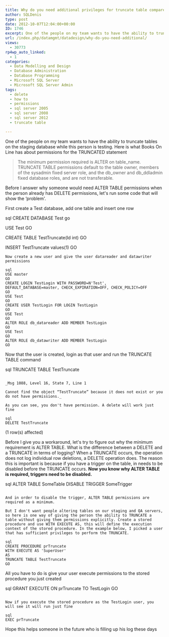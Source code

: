 ```yaml
---
title: Why do you need additional privileges for truncate table compared to delete?
author: SQLDenis
type: post
date: 2012-10-07T12:04:00+00:00
ID: 1746
excerpt: One of the people on my team wants to have the ability to truncate tables on the staging database while this person is testing, why are special permissions required compared to a delete?
url: /index.php/datamgmt/datadesign/why-do-you-need-additional/
views:
  - 30773
rp4wp_auto_linked:
  - 1
categories:
  - Data Modelling and Design
  - Database Administration
  - Database Programming
  - Microsoft SQL Server
  - Microsoft SQL Server Admin
tags:
  - delete
  - how to
  - permissions
  - sql server 2005
  - sql server 2008
  - sql server 2012
  - truncate table

---
```

One of the people on my team wants to have the ability to truncate tables on the staging database while this person is testing. Here is what Books On Line has about permissions for the TRUNCATED statement

> The minimum permission required is ALTER on table\_name. TRUNCATE TABLE permissions default to the table owner, members of the sysadmin fixed server role, and the db\_owner and db_ddladmin fixed database roles, and are not transferable.

Before I answer why someone would need ALTER TABLE permissions when the person already has DELETE permissions, let's run some code that will show the &#8216;problem'.

First create a Test database, add one table and insert one row

sql
CREATE DATABASE Test
go

USE Test
GO

CREATE TABLE TestTruncate(Id int)
GO

INSERT TestTruncate values(1)
GO
```
Now create a new user and give the user datareader and datawriter permissions

sql
USE master
GO
CREATE LOGIN TestLogin WITH PASSWORD=N'Test', 
DEFAULT_DATABASE=master, CHECK_EXPIRATION=OFF, CHECK_POLICY=OFF
GO
USE Test
GO
CREATE USER TestLogin FOR LOGIN TestLogin
GO
USE Test
GO
ALTER ROLE db_datareader ADD MEMBER TestLogin
GO
USE Test
GO
ALTER ROLE db_datawriter ADD MEMBER TestLogin
GO
```

Now that the user is created, login as that user and run the TRUNCATE TABLE command

sql
TRUNCATE TABLE TestTruncate
```

_Msg 1088, Level 16, State 7, Line 1
  
Cannot find the object “TestTruncate” because it does not exist or you do not have permissions._

As you can see, you don't have permission. A delete will work just fine

sql
DELETE TestTruncate
```

(1 row(s) affected)

Before I give you a workaround, let's try to figure out why the minimum requirement is ALTER TABLE. What is the difference between a DELETE and a TRUNCATE in terms of logging? When a TRUNCATE occurs, the operation does not log individual row deletions, a DELETE operation does. The reason this is important is because if you have a trigger on the table, in needs to be disabled before the TRUNCATE occurs. **Now you know why ALTER TABLE is required, triggers need to be disabled.**

sql
ALTER TABLE SomeTable DISABLE TRIGGER SomeTrigger
```

And in order to disable the trigger, ALTER TABLE permissions are required as a minimum.

But I don't want people altering tables on our staging and QA servers, so here is one way of giving the person the ability to TRUNCATE a table without giving them permissions explicitly. Create a stored procedure and use WITH EXECUTE AS, this will define the execution context of the stored procedure. In the example below, I picked a user that has sufficient privileges to perform the TRUNCATE.

sql
CREATE PROCEDURE prTruncate
WITH EXECUTE AS 'SuperUser'
AS
TRUNCATE TABLE TestTruncate
GO
```

All you have to do is give your user execute permissions to the stored procedure you just created

sql
GRANT EXECUTE ON prTruncate TO TestLogin
GO
```

Now if you execute the stored procedure as the TestLogin user, you will see it will run just fine

sql
EXEC prTruncate
```

Hope this helps someone in the future who is filling up his log these days